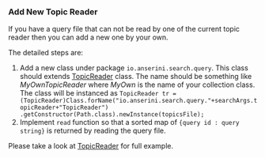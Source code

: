 ### Add New Topic Reader

If you have a query file that can not be read by one of the current topic reader then you can add a new one by your own.

The detailed steps are:

1. Add a new class under package `io.anserini.search.query`. 
This class should extends [TopicReader](https://github.com/lintool/Anserini/blob/master/src/main/java/io/anserini/search/query/TopicReader.java) class.
The name should be something like _MyOwnTopicReader_ where _MyOwn_ is the name of your collection class.
The class will be instanced as `TopicReader tr = (TopicReader)Class.forName("io.anserini.search.query."+searchArgs.topicReader+"TopicReader")
            .getConstructor(Path.class).newInstance(topicsFile);`
2. Implement `read` function so that a sorted map of `{query id : query string}` is returned by reading the query file.

Please take a look at [TopicReader](https://github.com/lintool/Anserini/blob/master/src/main/java/io/anserini/search/query/TrecTopicReader.java) for full example.
 

